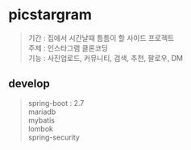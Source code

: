 # picstargram

> 기간 : 집에서 시간날때 틈틈이 할 사이드 프로젝트 <br>
> 주제 : 인스타그램 클론코딩 <br>
> 기능 : 사진업로드, 커뮤니티, 검색, 추천, 팔로우, DM <br>

## develop
> spring-boot : 2.7 <br>
> mariadb <br>
> mybatis <br>
> lombok <br>
> spring-security <br>
